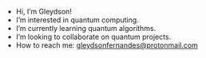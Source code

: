 - Hi, I’m Gleydson!
- I’m interested in quantum computing.
- I’m currently learning quantum algorithms.
- I’m looking to collaborate on quantum projects.
- How to reach me: gleydsonfernandes@protonmail.com

<!---
morgoth00/morgoth00 is a ✨ special ✨ repository because its `README.md` (this file) appears on your GitHub profile.
You can click the Preview link to take a look at your changes.
--->
